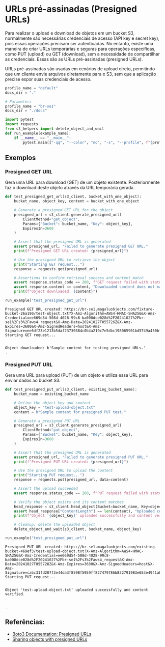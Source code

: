 # URLs pré-assinadas (Presigned URLs)

Para realizar o upload e download de objetos em um bucket S3, normalmente são necessárias
credenciais de acesso (API key e secret key), pois essas operações precisam ser autenticadas.
No entanto, existe uma maneira de criar URLs temporárias e seguras para operações específicas,
como PUT (upload) ou GET (download), sem a necessidade de compartilhar as credenciais. Essas
são as URLs pré-assinadas (presigned URLs).

URLs pré-assinadas são usadas em cenários de upload direto, permitindo que um cliente
envie arquivos diretamente para o S3, sem que a aplicação precise expor suas credenciais de acesso.


```python
profile_name = "default"
docs_dir = "."
```


```python
# Parameters
profile_name = "br-se1"
docs_dir = "./docs"

```


```python
import pytest
import requests
from s3_helpers import delete_object_and_wait
def run_example(example_name):
    if __name__ == "__main__":
        pytest.main(["-qq", "--color", "no", "-s", "--profile", f"{profile_name}", f"{docs_dir}/presigned-urls_test.py::{example_name}"])
```

## Exemplos

### Presigned GET URL

Gera uma URL para download (GET) de um objeto existente.
Posteriormente faz o download deste objeto através da URL temporária gerada.


```python
def test_presigned_get_url(s3_client, bucket_with_one_object):
    bucket_name, object_key, content = bucket_with_one_object

    # Generate a presigned GET URL for the object
    presigned_url = s3_client.generate_presigned_url(
        ClientMethod="get_object",
        Params={"Bucket": bucket_name, "Key": object_key},
        ExpiresIn=3600
    )

    # Assert that the presigned URL is generated
    assert presigned_url, "Failed to generate presigned GET URL."
    print(f"Presigned GET URL created: {presigned_url}")

    # Use the presigned URL to retrieve the object
    print("Starting GET request...")
    response = requests.get(presigned_url)

    # Assertions to confirm retrieval success and content match
    assert response.status_code == 200, f"GET request failed with status code {response.status_code}"
    assert response.content == content, "Downloaded content does not match the original content."
    print(f"Object downloaded: {content}")

run_example("test_presigned_get_url")
```

    Presigned GET URL created: https://br-se1.magaluobjects.com/fixture-bucket-26a190/test-object.txt?X-Amz-Algorithm=AWS4-HMAC-SHA256&X-Amz-Credential=ee669d54-508d-4028-99c8-ba008dce028d%2F20241027%2Fbr-se1%2Fs3%2Faws4_request&X-Amz-Date=20241027T055726Z&X-Amz-Expires=3600&X-Amz-SignedHeaders=host&X-Amz-Signature=ee6df23e1213b5daf23730384c0b4a219c7e5dbc198065901bd5749a450bfdfe
    Starting GET request...


    Object downloaded: b'Sample content for testing presigned URLs.'
    .

    


### Presigned PUT URL

Gera uma URL para upload (PUT) de um objeto e utiliza essa URL para enviar dados ao bucket S3.


```python
def test_presigned_put_url(s3_client, existing_bucket_name):
    bucket_name = existing_bucket_name

    # Define the object key and content
    object_key = "test-upload-object.txt"
    content = b"Sample content for presigned PUT test."

    # Generate a presigned PUT URL
    presigned_url = s3_client.generate_presigned_url(
        ClientMethod="put_object",
        Params={"Bucket": bucket_name, "Key": object_key},
        ExpiresIn=3600
    )

    # Assert that the presigned URL is generated
    assert presigned_url, "Failed to generate presigned PUT URL."
    print(f"Presigned PUT URL created: {presigned_url}")

    # Use the presigned URL to upload the content
    print("Starting PUT request...")
    response = requests.put(presigned_url, data=content)

    # Assert the upload succeeded
    assert response.status_code == 200, f"PUT request failed with status code {response.status_code}"

    # Verify the object exists and its content matches
    head_response = s3_client.head_object(Bucket=bucket_name, Key=object_key)
    assert head_response["ContentLength"] == len(content), "Uploaded content size mismatch."
    print(f"Object '{object_key}' uploaded successfully and content verified.")

    # Cleanup: delete the uploaded object
    delete_object_and_wait(s3_client, bucket_name, object_key)

run_example("test_presigned_put_url")
```

    Presigned PUT URL created: https://br-se1.magaluobjects.com/existing-bucket-469ef3/test-upload-object.txt?X-Amz-Algorithm=AWS4-HMAC-SHA256&X-Amz-Credential=ee669d54-508d-4028-99c8-ba008dce028d%2F20241027%2Fbr-se1%2Fs3%2Faws4_request&X-Amz-Date=20241027T055728Z&X-Amz-Expires=3600&X-Amz-SignedHeaders=host&X-Amz-Signature=cabc31fd207f3e44da3f8598f5959ff827479786b832791983e653e4941a0168
    Starting PUT request...


    Object 'test-upload-object.txt' uploaded successfully and content verified.


    .

    


## Referências:
- [Boto3 Documentation: Presigned URLs](https://boto3.amazonaws.com/v1/documentation/api/latest/guide/s3-presigned-urls.html)
- [Sharing objects with presigned URLs](https://docs.aws.amazon.com/AmazonS3/latest/userguide/ShareObjectPreSignedURL.html)
